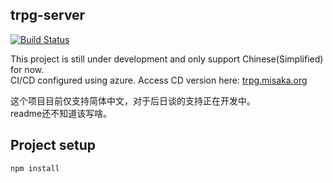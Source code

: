 ## trpg-server
[![Build Status](https://dev.azure.com/TRPG-server/TRPG/_apis/build/status/Misaka-0x447f.TRPGServer?branchName=master)](https://dev.azure.com/TRPG-server/TRPG/_build/latest?definitionId=2&branchName=master)

This project is still under development and only support Chinese(Simplified) for now.  
CI/CD configured using azure. Access CD version here:
[trpg.misaka.org](http://trpg.misaka.org)

这个项目目前仅支持简体中文，对于后日谈的支持正在开发中。  
readme还不知道该写啥。

## Project setup
```
npm install
```
